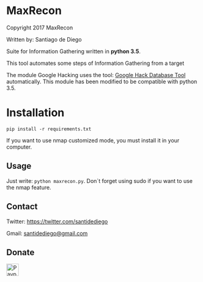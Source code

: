 # MaxRecon

Copyright 2017 MaxRecon

Written by: Santiago de Diego

Suite for Information Gathering written in **python 3.5**.

This tool automates some steps of Information Gathering from a target

The module Google Hacking uses the tool: [Google Hack Database Tool](https://www.secpoint.com/google-hack-database.html) automatically. This module has been modified to be compatible with python 3.5.

# Installation

``pip install -r requirements.txt``

If you want to use nmap customized mode, you must install it in your computer.

## Usage

Just write: ``python maxrecon.py``. Don´t forget using sudo if you want to use the nmap feature.

## Contact
Twitter: <https://twitter.com/santidediego>

Gmail: <santidediego@gmail.com>

## Donate

[<img src="https://www.paypalobjects.com/es_ES/ES/i/btn/btn_donate_LG.gif" alt="Paypal" height=32>](https://www.paypal.com/cgi-bin/webscr?cmd=_s-xclick&hosted_button_id=XGNHLLP2VPCCQ)

